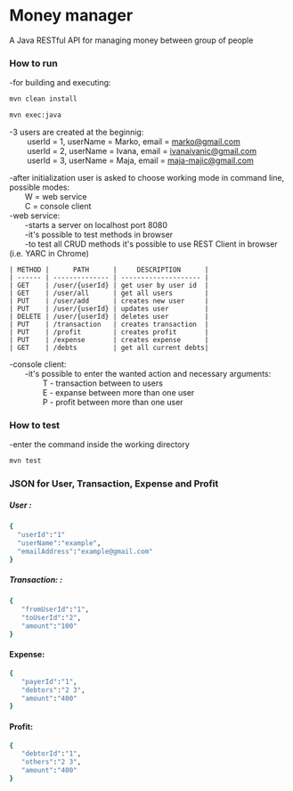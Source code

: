 # Money manager

A Java RESTful API for managing money between group of people

### How to run

-for building and executing:
```sh
mvn clean install
```
```sh
mvn exec:java
```
-3 users are created at the beginnig:  
&emsp;&emsp; userId = 1, userName = Marko, email = marko@gmail.com  
&emsp;&emsp; userId = 2, userName = Ivana, email = ivanaivanic@gmail.com  
&emsp;&emsp; userId = 3, userName = Maja, email = maja-majic@gmail.com

-after initialization user is asked to choose working mode in command line, possible modes:  
 &emsp;&emsp;W = web service  
 &emsp;&emsp;C = console client  
-web service:  
&emsp;&emsp;-starts a server on localhost port 8080  
&emsp;&emsp;-it's possible to test methods in browser  
&emsp;&emsp;-to test all CRUD methods it's possible to use REST Client in browser (i.e. YARC in Chrome)  
    
    | METHOD |      PATH      |     DESCRIPTION      |
    | ------ | -------------- | -------------------- |
    | GET    | /user/{userId} | get user by user id  | 
    | GET    | /user/all      | get all users        | 
    | PUT    | /user/add      | creates new user     | 
    | PUT    | /user/{userId} | updates user         | 
    | DELETE | /user/{userId} | deletes user         |
    | PUT    | /transaction   | creates transaction  |
    | PUT    | /profit        | creates profit       |
    | PUT    | /expense       | creates expense      |
    | GET    | /debts         | get all current debts| 
    
-console client:  
    &emsp;&emsp;-it's possible to enter the wanted action and necessary arguments:  
     &emsp;&emsp;&emsp;&emsp; T - transaction between to users  
     &emsp;&emsp;&emsp;&emsp; E - expanse between more than one user  
     &emsp;&emsp;&emsp;&emsp; P - profit between more than one user  
          
### How to test
-enter the command inside the working directory
```sh
mvn test
```

### JSON for User, Transaction, Expense and Profit
##### User : 
```sh
{  
  "userId":"1"
  "userName":"example",
  "emailAddress":"example@gmail.com"
} 
```
##### Transaction: : 

```sh
{  
   "fromUserId":"1",
   "toUserId":"2",
   "amount":"100"
} 
```

#### Expense:
```sh
{  
   "payerId":"1",
   "debtors":"2 3",
   "amount":"400"
}
```

#### Profit:
```sh
{  
   "debtorId":"1",
   "others":"2 3",
   "amount":"400"
}
```
